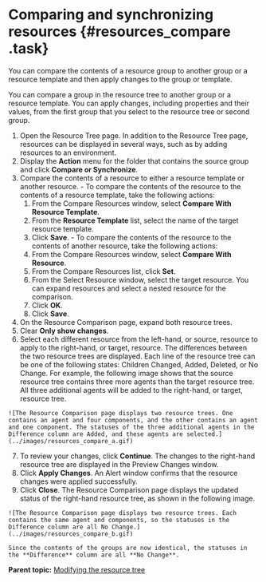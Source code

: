 # Comparing and synchronizing resources {#resources_compare .task}

You can compare the contents of a resource group to another group or a resource template and then apply changes to the group or template.

You can compare a group in the resource tree to another group or a resource template. You can apply changes, including properties and their values, from the first group that you select to the resource tree or second group.

1.   Open the Resource Tree page. In addition to the Resource Tree page, resources can be displayed in several ways, such as by adding resources to an environment.
2.   Display the **Action** menu for the folder that contains the source group and click **Compare or Synchronize**. 
3.   Compare the contents of a resource to either a resource template or another resource. 
    -   To compare the contents of the resource to the contents of a resource template, take the following actions:
        1.  From the Compare Resources window, select **Compare With Resource Template**.
        2.  From the **Resource Template** list, select the name of the target resource template.
        3.  Click **Save**.
    -   To compare the contents of the resource to the contents of another resource, take the following actions:
        1.  From the Compare Resources window, select **Compare With Resource**.
        2.  From the Compare Resources list, click **Set**.
        3.  From the Select Resource window, select the target resource. You can expand resources and select a nested resource for the comparison.
        4.  Click **OK**.
        5.  Click **Save**.
4.   On the Resource Comparison page, expand both resource trees. 
5.   Clear **Only show changes**. 
6.   Select each different resource from the left-hand, or source, resource to apply to the right-hand, or target, resource. The differences between the two resource trees are displayed. Each line of the resource tree can be one of the following states: Children Changed, Added, Deleted, or No Change. For example, the following image shows that the source resource tree contains three more agents than the target resource tree. All three additional agents will be added to the right-hand, or target, resource tree.

    ![The Resource Comparison page displays two resource trees. One contains an agent and four components, and the other contains an agent and one component. The statuses of the three additional agents in the Difference column are Added, and these agents are selected.](../images/resources_compare_a.gif)

7.   To review your changes, click **Continue**. The changes to the right-hand resource tree are displayed in the Preview Changes window.
8.   Click **Apply Changes**. An Alert window confirms that the resource changes were applied successfully.
9.   Click **Close**. The Resource Comparison page displays the updated status of the right-hand resource tree, as shown in the following image.

    ![The Resource Comparison page displays two resource trees. Each contains the same agent and components, so the statuses in the Difference column are all No Change.](../images/resources_compare_b.gif)

    Since the contents of the groups are now identical, the statuses in the **Difference** column are all **No Change**.


**Parent topic:** [Modifying the resource tree](../topics/resource_tree_modify.md)

